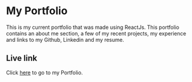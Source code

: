 # My Portfolio
This is my current portfolio that was made using ReactJs. This portfolio contains an about me section, a few of my recent projects, my experience and links to my Github, Linkedin and my resume. 

## Live link
Click [here](https://goantoniouw.github.io/profile-page/) to go to my Portfolio. 


